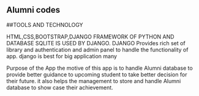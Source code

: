 ## Alumni codes

##TOOLS AND TECHNOLOGY

HTML,CSS,BOOTSTRAP,DJANGO FRAMEWORK OF PYTHON AND DATABASE SQLITE IS USED BY DJANGO.
DJANGO Provides rich set of library and authentication and admin panel to handle the functionality of app.
django is best for big application many 

Purpose of the App
the motive of this app is to handle Alumni database to provide better guidance to upcoming student to take better decision for their future.
it also helps the management to store and handle Alumni database to show case their achievement.

